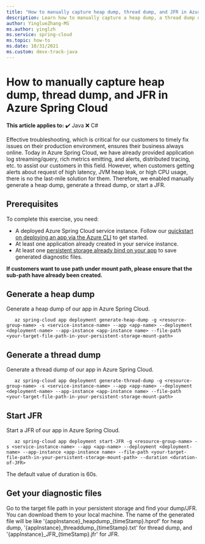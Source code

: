 ```yaml
---
title: "How to manually capture heap dump, thread dump, and JFR in Azure Spring Cloud"
description: Learn how to manually capture a heap dump, a thread dump or start JFR.
author: YinglueZhang-MS
ms.author: yinglzh
ms.service: spring-cloud
ms.topic: how-to
ms.date: 10/31/2021
ms.custom: devx-track-java
---
```


# How to manually capture heap dump, thread dump, and JFR in Azure Spring Cloud

**This article applies to:** ✔️ Java ❌ C#

Effective troubleshooting, which is critical for our customers to timely fix issues on their production environment, ensures their business always online. Today in Azure Spring Cloud, we have already provided application log streaming/query, rich metrics emitting, and alerts, distributed tracing, etc. to assist our customers in this field. However, when customers getting alerts about request of high latency, JVM heap leak, or high CPU usage, there is no the last-mile solution for them. Therefore, we enabled manually generate a heap dump, generate a thread dump, or start a JFR.

## Prerequisites
To complete this exercise, you need:

* A deployed Azure Spring Cloud service instance. Follow our [quickstart on deploying an app via the Azure CLI](./quickstart.md) to get started.
* At least one application already created in your service instance.
* At least one [persistent storage already bind on your app](how-to-built-in-persistent-storage.md) to save generated diagnostic files.

**If customers want to use path under mount path, please ensure that the sub-path have already been created.**

## Generate a heap dump
Generate a heap dump of our app in Azure Spring Cloud.
```heap dump command
   az spring-cloud app deployment generate-heap-dump -g <resource-group-name> -s <service-instance-name> --app <app-name> --deployment <deployment-name> --app-instance <app-instance name> --file-path <your-target-file-path-in-your-persistent-storage-mount-path>
```

## Generate a thread dump
Generate a thread dump of our app in Azure Spring Cloud.
```thread dump command
   az spring-cloud app deployment generate-thread-dump -g <resource-group-name> -s <service-instance-name> --app <app-name> --deployment <deployment-name> --app-instance <app-instance name> --file-path <your-target-file-path-in-your-persistent-storage-mount-path>
```

## Start JFR
Start a JFR of our app in Azure Spring Cloud.
```JFR command
   az spring-cloud app deployment start-JFR -g <resource-group-name> -s <service-instance-name> --app <app-name> --deployment <deployment-name> --app-instance <app-instance name> --file-path <your-target-file-path-in-your-persistent-storage-mount-path> --duration <duration-of-JFR>
```
The default value of duration is 60s.
## Get your diagnostic files
Go to the target file path in your persistent storage and find your dump/JFR. You can download them to your local machine. The name of the generated file will be like '{appInstance}\_heapdump\_{timeStamp}.hprof' for heap dump, '{appInstance}\_threaddump\_{timeStamp}.txt' for thread dump, and '{appInstance}\_JFR\_{timeStamp}.jfr' for JFR.
